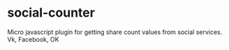 # social-counter
Micro javascript plugin for getting share count values from social services. Vk, Facebook, OK
